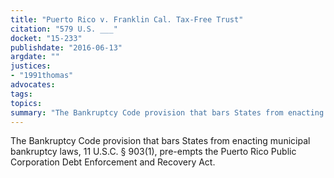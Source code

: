 ```yaml
---
title: "Puerto Rico v. Franklin Cal. Tax-Free Trust"
citation: "579 U.S. ___"
docket: "15-233"
publishdate: "2016-06-13"
argdate: ""
justices:
- "1991thomas"
advocates:
tags:
topics:
summary: "The Bankruptcy Code provision that bars States from enacting municipal bankruptcy laws, 11 U.S.C. § 903(1), pre-empts the Puerto Rico Public Corporation Debt Enforcement and Recovery Act."
---
```

The Bankruptcy Code provision that bars States from enacting municipal bankruptcy laws, 11 U.S.C. § 903(1), pre-empts the Puerto Rico Public Corporation Debt Enforcement and Recovery Act.

